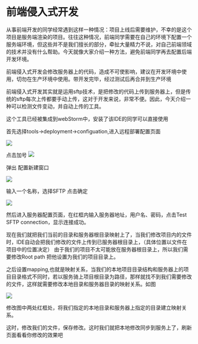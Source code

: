 # 前端侵入式开发

从事前端开发的同学经常遇到这样一种情况：项目上线后需要维护，不幸的是这个项目是服务端渲染的项目。往往这种情况，前端同学需要在自己的环境下配置一个服务端环境，但这些并不是我们擅长的部分，牵扯大量精力不说，对自己前端领域的技术并没有什么帮助。今天就像大家介绍一种方法，避免前端同学再去配置后端开发环境。

前端侵入式开发会修改服务器上的代码，造成不可使影响，建议在开发环境中使用，切勿在生产环境中使用。带开发完毕，经过测试后再合并到生产环境

前端侵入式开发其实就是运用sftp技术，是把修改的代码上传到服务器上，但是传统的sftp每次上传都要手动上传，这对于开发来说，非常不便。因此，今天介绍一种可以检测文件变动，并自动上传的工具。

这个工具已经被集成到webStorm中，安装了该IDE的同学可以直接使用

首先选择tools->deployment->configuation,进入远程部署配置页面

![](https://ws3.sinaimg.cn/large/006tKfTcly1g1obk1w1lvj31c00u0jyv.jpg)

点击加号
![](https://ws1.sinaimg.cn/large/006tKfTcly1g1obmr3spyj30yq0u0mxa.jpg)

弹出  配置新建窗口

![](https://ws1.sinaimg.cn/large/006tKfTcly1g1obnhxs7cj30ok0bsdfy.jpg)

输入一个名称，选择SFTP 点击确定

![](https://ws3.sinaimg.cn/large/006tKfTcly1g1obqqmj0ij30yq0u0gmm.jpg)

然后进入服务器配置页面，在红框内输入服务器地址，用户名、密码，点击Test SFTP connection，显示连接成功。

现在我们就把我们当前的目录和服务器根目录映射上了，当我们修改项目内的文件时，IDE自动会把我们修改的文件上传到已服务器根目录上，（具体位置以文件在项目中的位置决定）
由于我们的项目不太可能放在服务器根目录上，所以我们需要修改Root path 把他设置为我们的项目目录上。

之后设置mapping,也就是映射关系，当我们的本地项目目录结构和服务器上的项目目录格式不同时，若以服务骑上项目根目录为路径，那样就找不到我们需要修改的文件，这样就需要修改本地目录和服务器目录的映射关系。如图

![](https://ws2.sinaimg.cn/large/006tKfTcly1g1oc0qp3yij30yq0u03z5.jpg)

修改图中两处红框处，将我们指定的本地目录和服务器上指定的目录建立映射关系。

这时，修改我们的文件，保存修改。这时我们就把本地修改同步到服务上了，刷新页面看看你修改的效果吧